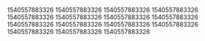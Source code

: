 1540557883326
1540557883326
1540557883326
1540557883326
1540557883326
1540557883326
1540557883326
1540557883326
1540557883326
1540557883326
1540557883326
1540557883326
1540557883326
1540557883326
1540557883326